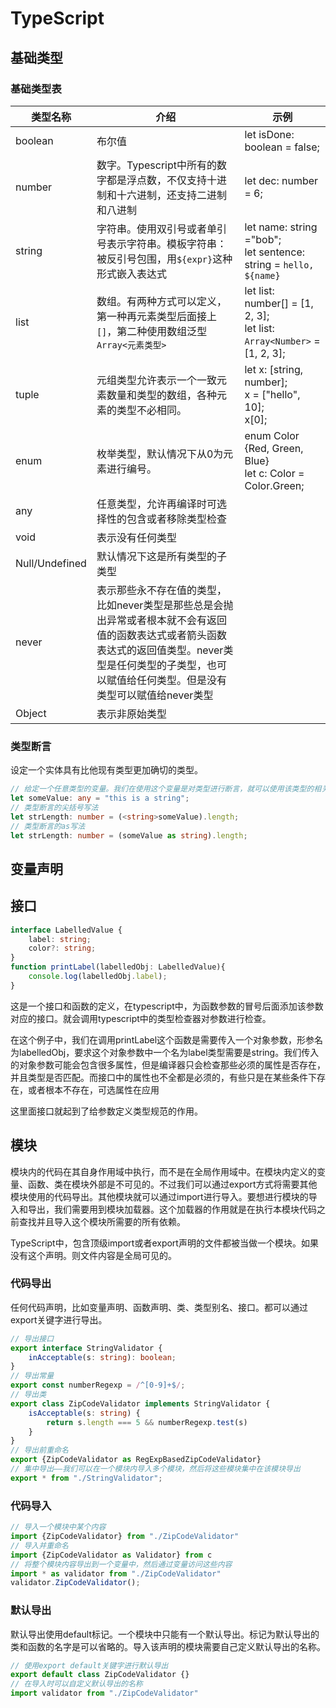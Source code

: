 # TypeScript

## 基础类型

### 基础类型表

| 类型名称       | 介绍                                                         | 示例                                                         |
| -------------- | ------------------------------------------------------------ | ------------------------------------------------------------ |
| boolean        | 布尔值                                                       | let isDone: boolean = false;                                 |
| number         | 数字。Typescript中所有的数字都是浮点数，不仅支持十进制和十六进制，还支持二进制和八进制 | let dec: number = 6;                                         |
| string         | 字符串。使用双引号或者单引号表示字符串。模板字符串：被反引号包围，用`${expr}`这种形式嵌入表达式 | let name: string ="bob";<br>let sentence: string = `hello, ${name}` |
| list           | 数组。有两种方式可以定义，第一种再元素类型后面接上`[]`，第二种使用数组泛型`Array<元素类型>` | let list: number[] = [1, 2, 3];<br>let list: `Array<Number>` = [1, 2, 3]; |
| tuple          | 元组类型允许表示一个一致元素数量和类型的数组，各种元素的类型不必相同。 | let x: [string, number];<br>x = ["hello", 10];<br>x[0];      |
| enum           | 枚举类型，默认情况下从0为元素进行编号。                      | enum Color {Red, Green, Blue}<br>let c: Color = Color.Green; |
| any            | 任意类型，允许再编译时可选择性的包含或者移除类型检查         |                                                              |
| void           | 表示没有任何类型                                             |                                                              |
| Null/Undefined | 默认情况下这是所有类型的子类型                               |                                                              |
| never          | 表示那些永不存在值的类型，比如never类型是那些总是会抛出异常或者根本就不会有返回值的函数表达式或者箭头函数表达式的返回值类型。never类型是任何类型的子类型，也可以赋值给任何类型。但是没有类型可以赋值给never类型 |                                                              |
| Object         | 表示非原始类型                                               |                                                              |

### 类型断言

设定一个实体具有比他现有类型更加确切的类型。

```typescript
// 给定一个任意类型的变量。我们在使用这个变量是对类型进行断言，就可以使用该类型的相关方法
let someValue: any = "this is a string";
// 类型断言的尖括号写法
let strLength: number = (<string>someValue).length;
// 类型断言的as写法
let strLength: number = (someValue as string).length;
```

## 变量声明

## 接口

```typescript
interface LabelledValue {
    label: string;
    color?: string;
}
function printLabel(labelledObj: LabelledValue){
    console.log(labelledObj.label);
}
```

这是一个接口和函数的定义，在typescript中，为函数参数的冒号后面添加该参数对应的接口。就会调用typescript中的类型检查器对参数进行检查。

在这个例子中，我们在调用printLabel这个函数是需要传入一个对象参数，形参名为labelledObj，要求这个对象参数中一个名为label类型需要是string。我们传入的对象参数可能会包含很多属性，但是编译器只会检查那些必须的属性是否存在，并且类型是否匹配。而接口中的属性也不全都是必须的，有些只是在某些条件下存在，或者根本不存在，可选属性在应用

这里面接口就起到了给参数定义类型规范的作用。

## 模块

模块内的代码在其自身作用域中执行，而不是在全局作用域中。在模块内定义的变量、函数、类在模块外部是不可见的。不过我们可以通过export方式将需要其他模块使用的代码导出。其他模块就可以通过import进行导入。要想进行模块的导入和导出，我们需要用到模块加载器。这个加载器的作用就是在执行本模块代码之前查找并且导入这个模块所需要的所有依赖。

TypeScript中，包含顶级import或者export声明的文件都被当做一个模块。如果没有这个声明。则文件内容是全局可见的。

### 代码导出

任何代码声明，比如变量声明、函数声明、类、类型别名、接口。都可以通过export关键字进行导出。

```typescript
// 导出接口
export interface StringValidator {
    inAcceptable(s: string): boolean;
}
// 导出常量
export const numberRegexp = /^[0-9]+$/;
// 导出类
export class ZipCodeValidator implements StringValidator {
    isAcceptable(s: string) {
        return s.length === 5 && numberRegexp.test(s)
    }
}
// 导出前重命名
export {ZipCodeValidator as RegExpBasedZipCodeValidator}
// 集中导出——我们可以在一个模块内导入多个模块，然后将这些模块集中在该模块导出
export * from "./StringValidator";
```

### 代码导入

```typescript
// 导入一个模块中某个内容
import {ZipCodeValidator} from "./ZipCodeValidator"
// 导入并重命名
import {ZipCodeValidator as Validator} from c
// 将整个模块内容导出到一个变量中，然后通过变量访问这些内容
import * as validator from "./ZipCodeValidator"
validator.ZipCodeValidator();
```

### 默认导出

默认导出使用default标记。一个模块中只能有一个默认导出。标记为默认导出的类和函数的名字是可以省略的。导入该声明的模块需要自己定义默认导出的名称。

```typescript
// 使用export default关键字进行默认导出
export default class ZipCodeValidator {}
// 在导入时可以自定义默认导出的名称
import validator from "./ZipCodeValidator"
```

